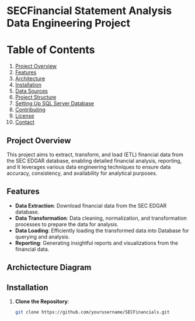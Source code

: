 # SECFinancial Statement Analysis Data Engineering Project


# Table of Contents
1. [Project Overview](#project-overview)
2. [Features](#features)
3. [Architecture](#Architecture)
4. [Installation](#installation)
5. [Data Sources](#data-sources)
6. [Project Structure](#project-structure)
7. [Setting Up SQL Server Database](#setting-up-sql-server-database)
8. [Contributing](#contributing)
9. [License](#license)
10. [Contact](#contact)

## Project Overview
This project aims to extract, transform, and load (ETL) financial data from the SEC EDGAR database, enabling detailed financial analysis, reporting, and  It leverages various data engineering techniques to ensure data accuracy, consistency, and availability for analytical purposes.

## Features
- **Data Extraction**: Download financial data from the SEC EDGAR database.
- **Data Transformation**: Data cleaning, normalization, and transformation processes to prepare the data for analysis.
- **Data Loading**: Efficiently loading the transformed data into Database for querying and analysis.
- **Reporting**: Generating insightful reports and visualizations from the financial data.
## Archictecture Diagram
## Installation
1. **Clone the Repository**:
   ```bash
   git clone https://github.com/yourusername/SECFinancials.git

